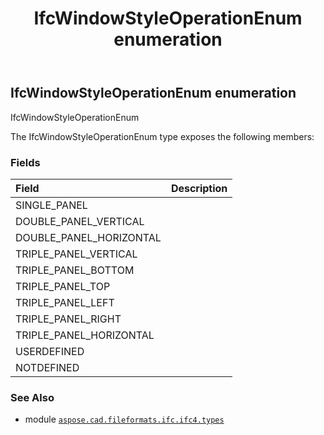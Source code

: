 ﻿---
title: IfcWindowStyleOperationEnum enumeration
second_title: Aspose.CAD for Python via .NET API References
description: 
type: docs
weight: 3930
url: /python-net/aspose.cad.fileformats.ifc.ifc4.types/ifcwindowstyleoperationenum/
is_root: false
---

## IfcWindowStyleOperationEnum enumeration

IfcWindowStyleOperationEnum



The IfcWindowStyleOperationEnum type exposes the following members:

### Fields
| Field | Description |
| :- | :- |
| SINGLE_PANEL |  |
| DOUBLE_PANEL_VERTICAL |  |
| DOUBLE_PANEL_HORIZONTAL |  |
| TRIPLE_PANEL_VERTICAL |  |
| TRIPLE_PANEL_BOTTOM |  |
| TRIPLE_PANEL_TOP |  |
| TRIPLE_PANEL_LEFT |  |
| TRIPLE_PANEL_RIGHT |  |
| TRIPLE_PANEL_HORIZONTAL |  |
| USERDEFINED |  |
| NOTDEFINED |  |



### See Also
* module [`aspose.cad.fileformats.ifc.ifc4.types`](..)
